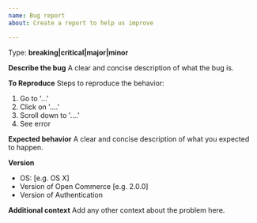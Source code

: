 ```yaml
---
name: Bug report
about: Create a report to help us improve

---
```


Type: **breaking|critical|major|minor**

**Describe the bug**
A clear and concise description of what the bug is.

**To Reproduce**
Steps to reproduce the behavior:
1. Go to '...'
2. Click on '....'
3. Scroll down to '....'
4. See error

**Expected behavior**
A clear and concise description of what you expected to happen.

**Version**
 - OS: [e.g. OS X]
 - Version of Open Commerce [e.g. 2.0.0]
 - Version of Authentication

**Additional context**
Add any other context about the problem here.
